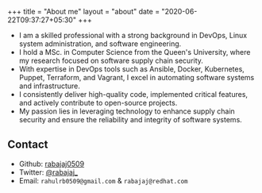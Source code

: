+++
title = "About me"
layout = "about"
date = "2020-06-22T09:37:27+05:30"
+++

- I am a skilled professional with a strong background in DevOps, Linux system administration, and software engineering.
- I hold a MSc. in Computer Science from the Queen's University, where my research focused on software supply chain security.
- With expertise in DevOps tools such as Ansible, Docker, Kubernetes, Puppet, Terraform, and Vagrant, I excel in automating software systems and infrastructure.
- I consistently deliver high-quality code, implemented critical features, and actively contribute to open-source projects.
- My passion lies in leveraging technology to enhance supply chain security and ensure the reliability and integrity of software systems.

## Contact

- Github: [rabajaj0509](https://github.com/rabajaj0509/)
- Twitter: [@rabajaj\_](https://twitter.com/rabajaj_)
- Email: `rahulrb0509@gmail.com` & `rabajaj@redhat.com`
